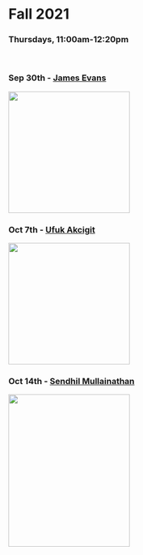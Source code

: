 # Fall 2021
### Thursdays, 11:00am-12:20pm

<br>

### Sep 30th - [James Evans](https://github.com/uchicago-computation-workshop/Fall2021/tree/master/fall2021mixer)

<div><img src="https://macss.uchicago.edu/sites/macss.uchicago.edu/files/styles/columnwidth-wider/public/uploads/images/JamesEvans_0.jpg?itok=wYsSKKDu" width="240" height="240"></div>

### Oct 7th - [Ufuk Akcigit](https://github.com/uchicago-computation-workshop/Fall2021/tree/master/10-07_Akcigit)

<div><img src="https://economics.uchicago.edu/sites/economics.uchicago.edu/files/styles/columnwidth-wider/public/uploads/images/akcigit-ufuk-2018.png?itok=BdU9Py8Y" width="240" height="240"></div>

### Oct 14th - [Sendhil Mullainathan](https://github.com/uchicago-computation-workshop/Fall2021/tree/master/10-14_Mullainathan)

<div><img src="https://www.chicagobooth.edu/-/media/project/chicago-booth/faculty-and-insights/faculty/sendhil-mullainathan/chicago-booth-mullainathan-sendhil.jpg?cx=0.51&cy=0.32&cw=749&ch=940&hash=6EF102A9D488FD2E53535E080FDFA9AB" width="240" height="301"></div>










